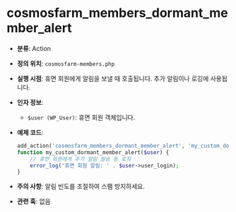 # cosmosfarm_members_dormant_member_alert

- **분류**: Action
- **정의 위치**: `cosmosfarm-members.php`
- **실행 시점**: 휴면 회원에게 알림을 보낼 때 호출됩니다. 추가 알림이나 로깅에 사용됩니다.
- **인자 정보**:
  - `$user (WP_User)`: 휴면 회원 객체입니다.
- **예제 코드**:

  ```php
  add_action('cosmosfarm_members_dormant_member_alert', 'my_custom_dormant_member_alert', 10, 1);
  function my_custom_dormant_member_alert($user) {
      // 휴면 회원에게 추가 알림 발송 등 로직
      error_log('휴면 회원 알림: ' . $user->user_login);
  }
  ```

- **주의 사항**: 알림 빈도를 조절하여 스팸 방지하세요.
- **관련 훅**: 없음
